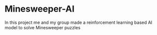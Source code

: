 # Minesweeper-AI
In this project me and my group made a reinforcement learning based AI model to solve Minesweeper puzzles
